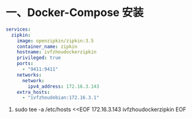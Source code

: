 # 一、Docker-Compose 安装

```yml
services:
  zipkin:
    image: openzipkin/zipkin:3.5
    container_name: zipkin
    hostname: ivfzhoudockerzipkin
    privileged: true
    ports:
      - "9411:9411"
    networks:
      network:
        ipv4_address: 172.16.3.143
    extra_hosts:
      - "ivfzhoudebian:172.16.3.1"
```
1. sudo tee -a /etc/hosts <<EOF
   172.16.3.143 ivfzhoudockerzipkin
   EOF